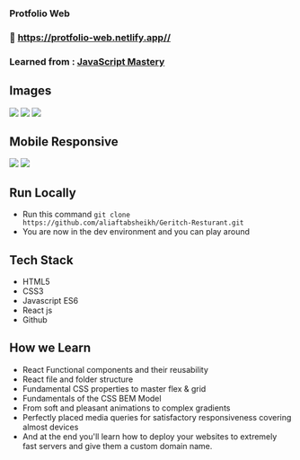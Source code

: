 ### Protfolio Web

### :link: https://protfolio-web.netlify.app//

### Learned from : [JavaScript Mastery](https://youtu.be/4oV65GVVits)


## Images

<img src='./src/assets/Geritch-home.png' />
<img src='./src/assets/Geritch-gallery.png' />
<img src='./src/assets/Geritch-footer.png' />

## Mobile Responsive

<img src='./src/assets/Geritch-mobile-home.png' />
<img src='./src/assets/Geritch-mobile-sidebar.png' />


## Run Locally

- Run this command `git clone https://github.com/aliaftabsheikh/Geritch-Resturant.git`
- You are now in the dev environment and you can play around

## Tech Stack

- HTML5
- CSS3
- Javascript ES6
- React js
- Github

## How we Learn

- React Functional components and their reusability
- React file and folder structure
- Fundamental CSS properties to master flex & grid
- Fundamentals of the CSS BEM Model
- From soft and pleasant animations to complex gradients
- Perfectly placed media queries for satisfactory responsiveness covering almost devices
- And at the end you'll learn how to deploy your websites to extremely fast servers and give them a custom domain name.
